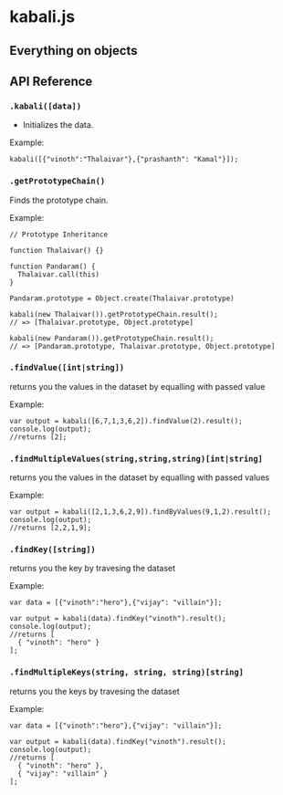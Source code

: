 # kabali.js
## Everything on objects

## API Reference
### `.kabali([data])`
- Initializes the data.

Example:

```
kabali([{"vinoth":"Thalaivar"},{"prashanth": "Kamal"}]);
```

### `.getPrototypeChain()`
Finds the prototype chain.

Example:

```
// Prototype Inheritance

function Thalaivar() {}

function Pandaram() {
  Thalaivar.call(this)
}

Pandaram.prototype = Object.create(Thalaivar.prototype)

kabali(new Thalaivar()).getPrototypeChain.result();
// => [Thalaivar.prototype, Object.prototype]

kabali(new Pandaram()).getPrototypeChain.result();
// => [Pandaram.prototype, Thalaivar.prototype, Object.prototype]
```

### `.findValue([int|string])`
returns you the values in the dataset by equalling with passed value

Example:

```
var output = kabali([6,7,1,3,6,2]).findValue(2).result();
console.log(output);
//returns [2];
```

### `.findMultipleValues(string,string,string)[int|string]`
returns you the values in the dataset by equalling with passed values

Example:

```
var output = kabali([2,1,3,6,2,9]).findByValues(9,1,2).result();
console.log(output);
//returns [2,2,1,9];
```

### `.findKey([string])`
returns you the key by travesing the dataset

Example:

```
var data = [{"vinoth":"hero"},{"vijay": "villain"}];

var output = kabali(data).findKey("vinoth").result();
console.log(output);
//returns [
  { "vinoth": "hero" }
];
```

### `.findMultipleKeys(string, string, string)[string]`
returns you the keys by travesing the dataset

Example:

```
var data = [{"vinoth":"hero"},{"vijay": "villain"}];

var output = kabali(data).findKey("vinoth").result();
console.log(output);
//returns [
  { "vinoth": "hero" },
  { "vijay": "villain" }
];
```
